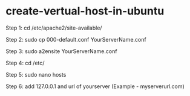 # create-vertual-host-in-ubuntu

Step 1: cd /etc/apache2/site-available/

Step 2: sudo cp 000-default.conf YourServerName.conf

Step 3: sudo a2ensite YourServerName.conf

Step 4: cd /etc/

Step 5: sudo nano hosts

Step 6: add 127.0.0.1 and url of yourserver (Example - myserverurl.com)
